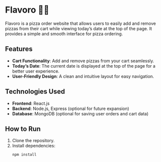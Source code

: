 # Flavoro 🍕✨

Flavoro is a pizza order website that allows users to easily add and remove pizzas from their cart while viewing today’s date at the top of the page. It provides a simple and smooth interface for pizza ordering.

## Features

- **Cart Functionality**: Add and remove pizzas from your cart seamlessly.
- **Today’s Date**: The current date is displayed at the top of the page for a better user experience.
- **User-Friendly Design**: A clean and intuitive layout for easy navigation.

## Technologies Used

- **Frontend**: React.js
- **Backend**: Node.js, Express (optional for future expansion)
- **Database**: MongoDB (optional for saving user orders and cart data)

## How to Run

1. Clone the repository.
2. Install dependencies:
   ```bash
   npm install

